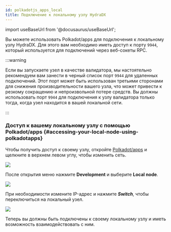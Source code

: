 ```yaml
---
id: polkadotjs_apps_local 
title: Подключение к локальному узлу HydraDX 
---
```


import useBaseUrl from '@docusaurus/useBaseUrl';

Вы можете использовать Polkadot/apps для подключения к локальному узлу HydraDX. Для этого вам необходимо иметь доступ к порту `9944`, который используется для подключений через веб-сокеты RPC.

:::warning

Если вы запускаете узел в качестве валидатора, мы настоятельно рекомендуем вам занести в черный список порт `9944` для удаленных подключений. Этот порт может быть использован третьими сторонами для снижения производительности вашего узла, что может привести к резкому сокращению и непроизвольной потере средств. Вы должны использовать порт `9944` для подключения к узлу валидатора только тогда, когда узел находится в вашей локальной сети.

:::

### Доступ к вашему локальному узлу с помощью Polkadot/apps {#accessing-your-local-node-using-polkadotapps}

Чтобы получить доступ к своему узлу, откройте [Polkadot/apps](https://polkadot.js.org/apps/) и щелкните в верхнем левом углу, чтобы изменить сеть.

<div>
  <img src={useBaseUrl('/polkadotjs-apps/PolkadotJS-APPS-1.png')} />
</div>

После открытия меню нажмите **Development** и выберите **Local node**.

<div style={{textAlign: 'center'}}>
  <img src={useBaseUrl('/polkadotjs-apps/local-1.png')} />
</div>

При необходимости измените IP-адрес и нажмите ***Switch***, чтобы переключиться на локальный узел.

<div style={{textAlign: 'center'}}>
  <img src={useBaseUrl('/polkadotjs-apps/local-2.png')} />
</div>

Теперь вы должны быть подключены к своему локальному узлу и иметь возможность взаимодействовать с ним.
